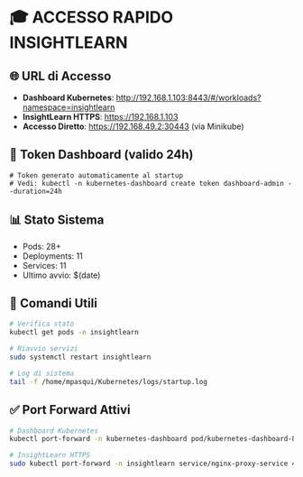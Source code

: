 # 🎓 ACCESSO RAPIDO INSIGHTLEARN

## 🌐 URL di Accesso
- **Dashboard Kubernetes**: http://192.168.1.103:8443/#/workloads?namespace=insightlearn
- **InsightLearn HTTPS**: https://192.168.1.103
- **Accesso Diretto**: https://192.168.49.2:30443 (via Minikube)

## 🔑 Token Dashboard (valido 24h)
```
# Token generato automaticamente al startup
# Vedi: kubectl -n kubernetes-dashboard create token dashboard-admin --duration=24h
```

## 📊 Stato Sistema
- Pods: 28+
- Deployments: 11
- Services: 11
- Ultimo avvio: $(date)

## 🚀 Comandi Utili
```bash
# Verifica stato
kubectl get pods -n insightlearn

# Riavvio servizi
sudo systemctl restart insightlearn

# Log di sistema
tail -f /home/mpasqui/Kubernetes/logs/startup.log
```

## ✅ Port Forward Attivi
```bash
# Dashboard Kubernetes
kubectl port-forward -n kubernetes-dashboard pod/kubernetes-dashboard-8694d4445c-m75wg 8443:9090 --address='0.0.0.0'

# InsightLearn HTTPS
sudo kubectl port-forward -n insightlearn service/nginx-proxy-service 443:443 --address='0.0.0.0'
```